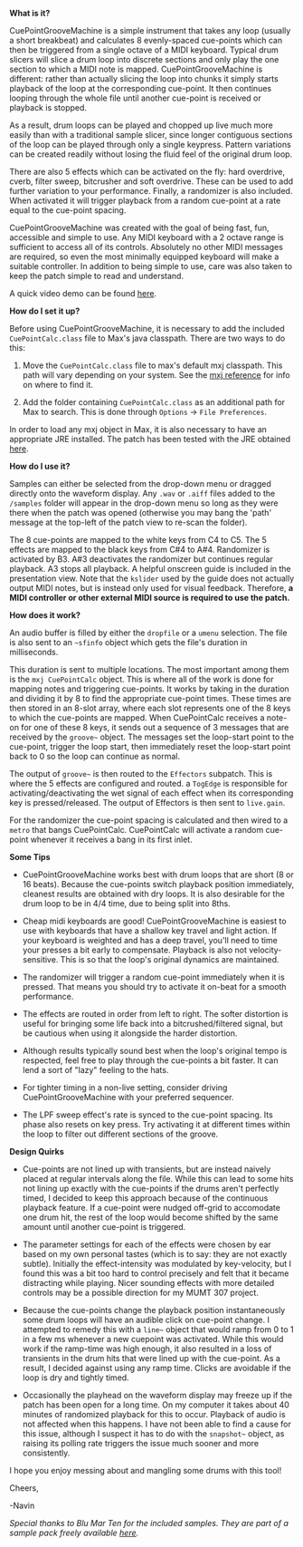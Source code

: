 **What is it?**

CuePointGrooveMachine is a simple instrument that takes any loop (usually a short breakbeat) and calculates 8 evenly-spaced cue-points which can then be triggered from a single octave of a MIDI keyboard. Typical drum slicers will slice a drum loop into discrete sections and only play the one section to which a MIDI note is mapped. CuePointGrooveMachine is different: rather than actually slicing the loop into chunks it simply starts playback of the loop at the corresponding cue-point. It then continues looping through the whole file until another cue-point is received or playback is stopped.

As a result, drum loops can be played and chopped up live much more easily than with a traditional sample slicer, since longer contiguous sections of the loop can be played through only a single keypress. Pattern variations can be created readily without losing the fluid feel of the original drum loop.

There are also 5 effects which can be activated on the fly: hard overdrive, cverb, filter sweep, bitcrusher and soft overdrive. These can be used to add further variation to your performance. Finally, a randomizer is also included. When activated it will trigger playback from a random cue-point at a rate equal to the cue-point spacing.

CuePointGrooveMachine was created with the goal of being fast, fun, accessible and simple to use. Any MIDI keyboard with a 2 octave range is sufficient to access all of its controls. Absolutely no other MIDI messages are required, so even the most minimally equipped keyboard will make a suitable controller. In addition to being simple to use, care was also taken to keep the patch simple to read and understand.

A quick video demo can be found [here](https://youtu.be/YxlrMwZb4fg).

**How do I set it up?**

Before using CuePointGrooveMachine, it is necessary to add the included `CuePointCalc.class` file to Max's java classpath. There are two ways to do this:

1) Move the `CuePointCalc.class` file to max's default mxj classpath. This path will vary depending on your system. See the [mxj reference](https://docs.cycling74.com/max5/refpages/max-ref/mxj.html) for info on where to find it.

2) Add the folder containing `CuePointCalc.class` as an additional path for Max to search. This is done through `Options` -> `File Preferences`.

In order to load any mxj object in Max, it is also necessary to have an appropriate JRE installed. The patch has been tested with the JRE obtained [here](https://www.oracle.com/ca-en/java/technologies/javase-jre8-downloads.html).

**How do I use it?**

Samples can either be selected from the drop-down menu or dragged directly onto the waveform display. Any `.wav` or `.aiff` files added to the `/samples` folder will appear in the drop-down menu so long as they were there when the patch was opened (otherwise you may bang the 'path' message at the top-left of the patch view to re-scan the folder).

The 8 cue-points are mapped to the white keys from C4 to C5. The 5 effects are mapped to the black keys from C#4 to A#4. Randomizer is activated by B3. A#3 deactivates the randomizer but continues regular playback. A3 stops all playback. A helpful onscreen guide is included in the presentation view. Note that the `kslider` used by the guide does not actually output MIDI notes, but is instead only used for visual feedback. Therefore, **a MIDI controller or other external MIDI source is required to use the patch.**

**How does it work?**

An audio buffer is filled by either the `dropfile` or a `umenu` selection. The file is also sent to an `~sfinfo` object which gets the file's duration in milliseconds.

This duration is sent to multiple locations. The most important among them is the `mxj CuePointCalc` object. This is where all of the work is done for mapping notes and triggering cue-points. It works by taking in the duration and dividing it by 8 to find the appropriate cue-point times. These times are then stored in an 8-slot array, where each slot represents one of the 8 keys to which the cue-points are mapped. When CuePointCalc receives a note-on for one of these 8 keys, it sends out a sequence of 3 messages that are received by the `groove~` object. The messages set the loop-start point to the cue-point, trigger the loop start, then immediately reset the loop-start point back to 0 so the loop can continue as normal.

The output of `groove~` is then routed to the `Effectors` subpatch. This is where the 5 effects are configured and routed. a `TogEdge` is responsible for activating/deactivating the wet signal of each effect when its corresponding key is pressed/released. The output of Effectors is then sent to `live.gain`.

For the randomizer the cue-point spacing is calculated and then wired to a `metro` that bangs CuePointCalc. CuePointCalc will activate a random cue-point whenever it receives a bang in its first inlet.

**Some Tips**

-  CuePointGrooveMachine works best with drum loops that are short (8 or 16 beats). Because the cue-points switch playback position immediately, cleanest results are obtained with dry loops. It is also desirable for the drum loop to be in 4/4 time, due to being split into 8ths.

-  Cheap midi keyboards are good! CuePointGrooveMachine is easiest to use with keyboards that have a shallow key travel and light action. If your keyboard is weighted and has a deep travel, you'll need to time your presses a bit early to compensate. Playback is also not velocity-sensitive. This is so that the loop's original dynamics are maintained.

-  The randomizer will trigger a random cue-point immediately when it is pressed. That means you should try to activate it on-beat for a smooth performance.

-  The effects are routed in order from left to right. The softer distortion is useful for bringing some life back into a bitcrushed/filtered signal, but be cautious when using it alongside the harder distortion.

-  Although results typically sound best when the loop's original tempo is respected, feel free to play through the cue-points a bit faster. It can lend a sort of "lazy" feeling to the hats.

-  For tighter timing in a non-live setting, consider driving CuePointGrooveMachine with your preferred sequencer.

-  The LPF sweep effect's rate is synced to the cue-point spacing. Its phase also resets on key press. Try activating it at different times within the loop to filter out different sections of the groove.

**Design Quirks**

-  Cue-points are not lined up with transients, but are instead naively placed at regular intervals along the file. While this can lead to some hits not lining up exactly with the cue-points if the drums aren't perfectly timed, I decided to keep this approach because of the continuous playback feature. If a cue-point were nudged off-grid to accomodate one drum hit, the rest of the loop would become shifted by the same amount until another cue-point is triggered.

-  The parameter settings for each of the effects were chosen by ear based on my own personal tastes (which is to say: they are not exactly subtle). Initially the effect-intensity was modulated by key-velocity, but I found this was a bit too hard to control precisely and felt that it became distracting while playing. Nicer sounding effects with more detailed controls may be a possible direction for my MUMT 307 project.

-  Because the cue-points change the playback position instantaneously some drum loops will have an audible click on cue-point change. I attempted to remedy this with a `line~` object that would ramp from 0 to 1 in a few ms whenever a new cuepoint was activated. While this would work if the ramp-time was high enough, it also resulted in a loss of transients in the drum hits that were lined up with the cue-point. As a result, I decided against using any ramp time. Clicks are avoidable if the loop is dry and tightly timed.

-  Occasionally the playhead on the waveform display may freeze up if the patch has been open for a long time. On my computer it takes about 40 minutes of randomized playback for this to occur. Playback of audio is not affected when this happens. I have not been able to find a cause for this issue, although I suspect it has to do with the `snapshot~` object, as raising its polling rate triggers the issue much sooner and more consistently.

I hope you enjoy messing about and mangling some drums with this tool!

Cheers,

-Navin

*Special thanks to Blu Mar Ten for the included samples. They are part of a sample pack freely available [here](https://www.blumarten.com/product/junglejungle-free-sample-pack/).*
